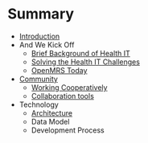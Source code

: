# Summary

* [Introduction](README.md)
* And We Kick Off
   * [Brief Background of Health IT](Kick_off/brief_background_of_health_it.md)
   * [Solving the Health IT Challenges](Kick_off/solving_the_health_it_challenges_our_responsemd.md)
   * [OpenMRS Today](Kick_off/openmrs_today.md)
* [Community](Community)
   * [Working Cooperatively](Community/workingCooperatively.md)
   * [Collaboration tools](Community/collaborationTools.md)
* Technology
   * [Architecture](Technology/architecture.md)
   * Data Model
   * Development Process

